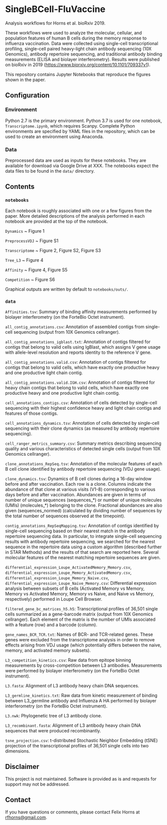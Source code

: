 # SingleBCell-FluVaccine

Analysis workflows for Horns et al. bioRxiv 2019.

These workflows were used to analyze the molecular, cellular, and population features of human B cells during the memory response to influenza vaccination. Data were collected using single-cell transcriptional profiling, single-cell paired heavy-light chain antibody sequencing (10X Genomics), antibody repertoire sequencing, and traditional antibody binding measurements (ELISA and biolayer interferometry). Results were published on bioRxiv in 2019 (https://www.biorxiv.org/content/10.1101/709337v1).

This repository contains Jupyter Notebooks that reproduce the figures shown in the paper.

## Configuration

### Environment
Python 2.7 is the primary environment. Python 3.7 is used for one notebook, `Transcriptome.ipynb`, which requires Scanpy. Complete Python environments are specified by YAML files in the repository, which can be used to create an environment using Anaconda.

### Data
Preprocessed data are used as inputs for these notebooks. They are available for download via Google Drive at XXX. The notebooks expect the data files to be found in the `data/` directory.

## Contents

### `notebooks`

Each notebook is roughly associated with one or a few figures from the paper. More detailed descriptions of the analysis performed in each notebook are provided at the top of the notebook.

`Dynamics` ~ Figure 1

`PreprocessVDJ` ~ Figure S1

`Transcriptome` ~ Figure 2, Figure S2, Figure S3

`Tree_L3` ~ Figure 4

`Affinity` ~ Figure 4, Figure S5

`Competition` ~ Figure S6

Graphical outputs are written by default to `notebooks/outs/`.

### `data`

`Affinities.tsv`: Summary of binding affinity measurements performed by biolayer interferometry (on the ForteBio Octet instrument).

`all_contig_annotations.csv`: Annotation of assembled contigs from single-cell sequencing (output from 10X Genomics cellranger). 

`all_contig_annotations_igblast.txt`: Annotation of contigs filtered for contigs that belong to valid cells using IgBlast, which assigns V gene usage with allele-level resolution and reports identity to the reference V gene.

`all_contig_annotations.valid.csv`: Annotation of contigs filtered for contigs that belong to valid cells, which have exactly one productive heavy and one productive light chain contig.

`all_contig_annotations.valid.IGH.csv`: Annotation of contigs filtered for heavy chain contigs that belong to valid cells, which have exactly one productive heavy and one productive light chain contig.

`cell_annotations_contigs.csv`: Annotation of cells detected by single-cell sequencing with their highest confidence heavy and light chain contigs and features of those contigs.

`cell_annotations_dynamics.tsv`: Annotation of cells detected by single-cell sequencing with their clone dynamics (as measured by antibody repertoire sequencing).

`cell_ranger_metrics_summary.csv`: Summary metrics describing sequencing quality and various characteristics of detected single cells (output from 10X Genomics cellranger).

`clone_annotations_RepSeq.tsv`: Annotation of the molecular features of each B cell clone identified by antibody repertoire sequencing (VDJ gene usage).

`clone_dynamics.tsv`: Dynamics of B cell clones during a 16-day window before and after vaccination. Each row is a clone. Columns indicate the abundance of that clone at various visits (V1-8) corresponding to various days before and after vaccination. Abundances are given in terms of number of unique sequences (sequences_\*) or number of unique molecules (UMIs) (molecules_\*) belonging to the clone. Fractional abundances are also given (sequences_normed) (calculated by dividing number of sequences by the total number of sequences observed at the timepoint).

`contig_annotations_RepSeqMapping.tsv`: Annotation of contigs identified by single-cell sequencing based on their nearest match in the antibody repertoire sequencing data. In particular, to integrate single-cell sequencing results with antibody repertoire sequencing, we searched for the nearest sequence in the repertoire data using a custom algorithm (described further in STAR Methods) and the results of that search are reported here. Several molecular features of the nearest matching repertoire sequences are given.

`differential_expression_Loupe_ActivatedMemory_Memory.csv`, `differential_expression_Loupe_Memory_ActivatedMemory.csv`, `differential_expression_Loupe_Memory_Naive.csv`, `differential_expression_Loupe_Naive_Memory.csv`: Differential expression analysis between subsets of B cells (Activated Memory vs Memory, Memory vs Activated Memory, Memory vs Naive, and Naive vs Memory, respectively) performed in Loupe Cell Browser.

`filtered_gene_bc_matrices_h5.h5`: Transcriptional profiles of 36,501 single cells summarized as a gene-barcode matrix (output from 10X Genomics cellranger). Each element of the matrix is the number of UMIs associated with a feature (row) and a barcode (column). 

`gene_names_BCR_TCR.txt`: Names of BCR- and TCR-related genes. These genes were excluded from the transcriptome analysis in order to remove effects arising from VDJ usage (which potentially differs between the naive, memory, and activated memory subsets).

`L3_competition_kinetics.csv`: Raw data from epitope binning measurements by cross-competition between L3 antibodies. Measurements were performed by biolayer interferometry (on the ForteBio Octet instrument).

`L3.fasta`: Alignment of L3 antibody heavy chain DNA sequences.

`L3_germline_kinetics.txt`: Raw data from kinetic measurement of binding between L3_germline antibody and Influenza A HA performed by biolayer interferometry (on the ForteBio Octet instrument). 

`L3.nwk`: Phylogenetic tree of L3 antibody clone.

`L3_recombinant.fasta`: Alignment of L3 antibody heavy chain DNA sequences that were produced recombinantly.

`tsne_projection.csv`: t-distributed Stochastic Neighbor Embedding (tSNE) projection of the transcriptional profiles of 36,501 single cells into two dimensions.

## Disclaimer
This project is not maintained. Software is provided as is and requests for support may not be addressed.

## Contact
If you have questions or comments, please contact Felix Horns at rfhorns@gmail.com.
